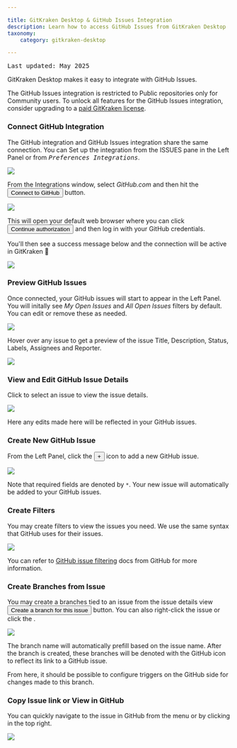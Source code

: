 ```yaml
---

title: GitKraken Desktop & GitHub Issues Integration
description: Learn how to access GitHub Issues from GitKraken Desktop
taxonomy:
    category: gitkraken-desktop

---
```


<kbd>Last updated: May 2025</kbd>

GitKraken Desktop makes it easy to integrate with GitHub Issues.

<div class='callout callout--basic'>
    <p>The GitHub Issues integration is restricted to Public repositories only for Community users. To unlock all features for the GitHub Issues integration, consider upgrading to a <a href="https://gitkraken.com/pricing?source=help_center&product=gitkraken"> paid GitKraken license</a>.</p>
</div>

### Connect GitHub Integration

The GitHub integration and GitHub Issues integration share the same connection. You can Set up the integration from the ISSUES pane in the Left Panel or from <kbd><i>Preferences   <i class='fa fa-caret-right'></i>   Integrations</i></kbd>.

<img src="/wp-content/uploads/connect-github-issues-2025.png" srcset="/wp-content/uploads/connect-github-issues-2025@2x.png" class="help-center-img img-bordered">

From the Integrations window, select _GitHub.com_ and then hit the <button class='button button--success button--ui button--nolink'>Connect to GitHub</button> button.

<img src="/wp-content/uploads/connect-github-2025.png" srcset="/wp-content/uploads/connect-github-2025@2x.png 2x" class="img-responsive center img-bordered">

This will open your default web browser where you can click <button class='button button--success button--ui button--nolink'>Continue authorization</button> and then log in with your GitHub credentials.

You'll then see a success message below and the connection will be active in GitKraken 🎉

<img src="/wp-content/uploads/github-success-1.png" srcset="/wp-content/uploads/github-success-1@2x.png 2x" class="img-responsive center img-bordered">


### Preview GitHub Issues

Once connected, your GitHub issues will start to appear in the Left Panel. You will initally see  _My Open Issues_ and _All Open Issues_ filters by default. You can edit or remove these as needed.

<img src="/wp-content/uploads/github-issues-left-panel-2025.png" srcset="/wp-content/uploads/github-issues-left-panel-2025@2x.png" class="help-center-img img-bordered">

Hover over any issue to get a preview of the issue Title, Description, Status, Labels, Assignees and Reporter.

<img src="/wp-content/uploads/issues-preview-github-issues.png" srcset="/wp-content/uploads/issues-preview-github-issues@2x.png" class="help-center-img img-bordered">

### View and Edit GitHub Issue Details

Click to select an issue to view the issue details.

<img src="/wp-content/uploads/view-github-issue-2025.png" srcset="/wp-content/uploads/view-github-issue-2025@2x.png" class="help-center-img img-bordered">

Here any edits made here will be reflected in your GitHub issues.

### Create New GitHub Issue

From the Left Panel, click the <button class='button button--success button--ui button--nolink'>+</button> icon to add a new GitHub issue.

<img src="/wp-content/uploads/create-github-issue-2025.png" srcset="/wp-content/uploads/create-github-issue-2025@2x.png" class="help-center-img img-bordered">

Note that required fields are denoted by `*`. Your new issue will automatically be added to your GitHub issues.

### Create Filters

You may create filters to view the issues you need. We use the same syntax that GitHub uses for their issues.

<img src="/wp-content/uploads/create-github-filter.png" srcset="/wp-content/uploads/create-github-filter@2x.png" class="help-center-img img-bordered">

You can refer to [GitHub issue filtering](https://docs.github.com/en/github/searching-for-information-on-github/searching-issues-and-pull-requests) docs from GitHub for more information.

### Create Branches from Issue

You may create a branches tied to an issue from the issue details view <button class='button button--success button--ui button--nolink'>Create a branch for this issue</button> button. You can also right-click the issue or click the <kbd> <i class="fa fa-ellipsis-v"></i> </kbd>.

<img src="/wp-content/uploads/create-branch-github-issue.png" srcset="/wp-content/uploads/create-branch-github-issue@2x.png" class="help-center-img img-bordered">

The branch name will automatically prefill based on the issue name. After the branch is created, these branches will be denoted with the GitHub icon to reflect its link to a GitHub issue.

From here, it should be possible to configure triggers on the GitHub side for changes made to this branch.

### Copy Issue link or View in GitHub

You can quickly navigate to the issue in GitHub from the <kbd> <i class="fa fa-ellipsis-v"></i> </kbd> menu or by clicking <i class="fa fa-external-link" aria-hidden="true"></i> in the top right.

<img src="/wp-content/uploads/view-github-issue-on-web-2025.png" srcset="/wp-content/uploads/view-github-issue-on-web-2025@2x.png" class="help-center-img img-bordered">


